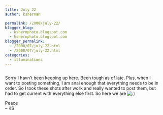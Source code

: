 ```yaml
---
title: July 22
author: ksherman

permalink: /2008/july-22/
blogger_blog:
  - kshermphoto.blogspot.com
  - kshermphoto.blogspot.com
blogger_permalink:
  - /2008/07/july-22.html
  - /2008/07/july-22.html
categories:
  - illuminations
---
```

<a href="http://3.bp.blogspot.com/_HTtVcKQt9f8/SIZ5437Lj2I/AAAAAAAAA0k/7cJt1Q0xdl0/s1600-h/July+22-1.jpg"><img style="cursor: pointer;" src="http://3.bp.blogspot.com/_HTtVcKQt9f8/SIZ5437Lj2I/AAAAAAAAA0k/7cJt1Q0xdl0/s400/July+22-1.jpg" alt="" id="BLOGGER_PHOTO_ID_5225998435601846114" border="0" /></a>  
<a href="http://1.bp.blogspot.com/_HTtVcKQt9f8/SIZ50M7AxNI/AAAAAAAAAz8/mEBjOkYZJ70/s1600-h/July+22-2.jpg"><img style="cursor: pointer;" src="http://1.bp.blogspot.com/_HTtVcKQt9f8/SIZ50M7AxNI/AAAAAAAAAz8/mEBjOkYZJ70/s400/July+22-2.jpg" alt="" id="BLOGGER_PHOTO_ID_5225998355338937554" border="0" /></a>  
<a href="http://4.bp.blogspot.com/_HTtVcKQt9f8/SIZ50fWehoI/AAAAAAAAA0E/fiSlEvhrqJ4/s1600-h/July+22-3.jpg"><img style="cursor: pointer;" src="http://4.bp.blogspot.com/_HTtVcKQt9f8/SIZ50fWehoI/AAAAAAAAA0E/fiSlEvhrqJ4/s400/July+22-3.jpg" alt="" id="BLOGGER_PHOTO_ID_5225998360285972098" border="0" /></a>  
<a href="http://1.bp.blogspot.com/_HTtVcKQt9f8/SIZ50ZwPQpI/AAAAAAAAA0M/9oldvopm23o/s1600-h/July+22-4.jpg"><img style="cursor: pointer;" src="http://1.bp.blogspot.com/_HTtVcKQt9f8/SIZ50ZwPQpI/AAAAAAAAA0M/9oldvopm23o/s400/July+22-4.jpg" alt="" id="BLOGGER_PHOTO_ID_5225998358783410834" border="0" /></a>  
<a href="http://3.bp.blogspot.com/_HTtVcKQt9f8/SIZ50kYgQ2I/AAAAAAAAA0U/AUbf-B_-Sss/s1600-h/July+22-5.jpg"><img style="cursor: pointer;" src="http://3.bp.blogspot.com/_HTtVcKQt9f8/SIZ50kYgQ2I/AAAAAAAAA0U/AUbf-B_-Sss/s400/July+22-5.jpg" alt="" id="BLOGGER_PHOTO_ID_5225998361636651874" border="0" /></a>  
<a href="http://4.bp.blogspot.com/_HTtVcKQt9f8/SIZ501doQYI/AAAAAAAAA0c/vfkLfvLhDnk/s1600-h/July+22-6.jpg"><img style="cursor: pointer;" src="http://4.bp.blogspot.com/_HTtVcKQt9f8/SIZ501doQYI/AAAAAAAAA0c/vfkLfvLhDnk/s400/July+22-6.jpg" alt="" id="BLOGGER_PHOTO_ID_5225998366221549954" border="0" /></a>  
<a href="http://4.bp.blogspot.com/_HTtVcKQt9f8/SIZ5qF7fVsI/AAAAAAAAAzU/h32r2JRUbSY/s1600-h/July+22-7.jpg"><img style="cursor: pointer;" src="http://4.bp.blogspot.com/_HTtVcKQt9f8/SIZ5qF7fVsI/AAAAAAAAAzU/h32r2JRUbSY/s400/July+22-7.jpg" alt="" id="BLOGGER_PHOTO_ID_5225998181663200962" border="0" /></a>  
<a href="http://4.bp.blogspot.com/_HTtVcKQt9f8/SIZ5qFav_jI/AAAAAAAAAzc/rsBlTqgEndU/s1600-h/July+22-8.jpg"><img style="cursor: pointer;" src="http://4.bp.blogspot.com/_HTtVcKQt9f8/SIZ5qFav_jI/AAAAAAAAAzc/rsBlTqgEndU/s400/July+22-8.jpg" alt="" id="BLOGGER_PHOTO_ID_5225998181525880370" border="0" /></a>  
<a href="http://3.bp.blogspot.com/_HTtVcKQt9f8/SIZ5qQ0hBTI/AAAAAAAAAzk/LnBJoGPZ5GA/s1600-h/July+22-9.jpg"><img style="cursor: pointer;" src="http://3.bp.blogspot.com/_HTtVcKQt9f8/SIZ5qQ0hBTI/AAAAAAAAAzk/LnBJoGPZ5GA/s400/July+22-9.jpg" alt="" id="BLOGGER_PHOTO_ID_5225998184586741042" border="0" /></a>  
<a href="http://3.bp.blogspot.com/_HTtVcKQt9f8/SIZ5qT-1PUI/AAAAAAAAAzs/hrBANWS5mLU/s1600-h/July+22-10.jpg"><img style="cursor: pointer;" src="http://3.bp.blogspot.com/_HTtVcKQt9f8/SIZ5qT-1PUI/AAAAAAAAAzs/hrBANWS5mLU/s400/July+22-10.jpg" alt="" id="BLOGGER_PHOTO_ID_5225998185435315522" border="0" /></a>  
<a href="http://3.bp.blogspot.com/_HTtVcKQt9f8/SIZ5qtJ8VFI/AAAAAAAAAz0/D3i0_oE3lB8/s1600-h/July+22-11.jpg"><img style="cursor: pointer;" src="http://3.bp.blogspot.com/_HTtVcKQt9f8/SIZ5qtJ8VFI/AAAAAAAAAz0/D3i0_oE3lB8/s400/July+22-11.jpg" alt="" id="BLOGGER_PHOTO_ID_5225998192192803922" border="0" /></a>  
<a href="http://3.bp.blogspot.com/_HTtVcKQt9f8/SIZ5gMH6JJI/AAAAAAAAAys/IEO-tn0dAmo/s1600-h/July+22-12.jpg"><img style="cursor: pointer;" src="http://3.bp.blogspot.com/_HTtVcKQt9f8/SIZ5gMH6JJI/AAAAAAAAAys/IEO-tn0dAmo/s400/July+22-12.jpg" alt="" id="BLOGGER_PHOTO_ID_5225998011527210130" border="0" /></a>  
<a href="http://2.bp.blogspot.com/_HTtVcKQt9f8/SIZ5gPAdgoI/AAAAAAAAAy0/KDIIS9gC_ss/s1600-h/July+22-13.jpg"><img style="cursor: pointer;" src="http://2.bp.blogspot.com/_HTtVcKQt9f8/SIZ5gPAdgoI/AAAAAAAAAy0/KDIIS9gC_ss/s400/July+22-13.jpg" alt="" id="BLOGGER_PHOTO_ID_5225998012301279874" border="0" /></a>  
<a href="http://2.bp.blogspot.com/_HTtVcKQt9f8/SIZ5gT64ZtI/AAAAAAAAAy8/uh8HgFM87BQ/s1600-h/July+22-14.jpg"><img style="cursor: pointer;" src="http://2.bp.blogspot.com/_HTtVcKQt9f8/SIZ5gT64ZtI/AAAAAAAAAy8/uh8HgFM87BQ/s400/July+22-14.jpg" alt="" id="BLOGGER_PHOTO_ID_5225998013620053714" border="0" /></a>  
<a href="http://2.bp.blogspot.com/_HTtVcKQt9f8/SIZ5gdsgwuI/AAAAAAAAAzE/XzqRnqaDQQE/s1600-h/July+22-15.jpg"><img style="cursor: pointer;" src="http://2.bp.blogspot.com/_HTtVcKQt9f8/SIZ5gdsgwuI/AAAAAAAAAzE/XzqRnqaDQQE/s400/July+22-15.jpg" alt="" id="BLOGGER_PHOTO_ID_5225998016244138722" border="0" /></a>  
<a href="http://3.bp.blogspot.com/_HTtVcKQt9f8/SIZ5gXx9t4I/AAAAAAAAAzM/XTLfiTOPPJw/s1600-h/July+22-16.jpg"><img style="cursor: pointer;" src="http://3.bp.blogspot.com/_HTtVcKQt9f8/SIZ5gXx9t4I/AAAAAAAAAzM/XTLfiTOPPJw/s400/July+22-16.jpg" alt="" id="BLOGGER_PHOTO_ID_5225998014656395138" border="0" /></a>

Sorry I havn't been keeping up here. Been tough as of late. Plus, when I want to posting something, I am anal enough that everything needs to be in order. So I took these shots after work and really wanted to post them, but had to get current with everything else first. So here we are <img src="http://kshermphoto.com/wp-includes/images/smilies/icon_smile.gif" alt=":)" class="wp-smiley" />

Peace  
– KS